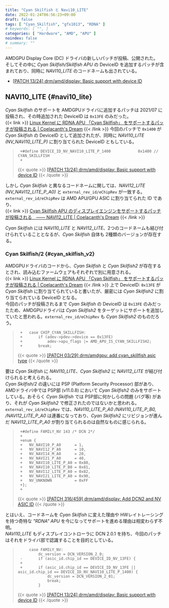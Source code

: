 ```yaml
---
title: "Cyan Skilfish と Navi10_LITE"
date: 2022-01-24T06:56:23+09:00
draft: false
tags: [ "Cyan_Skilfish", "gfx1013", "RDNA" ]
# keywords: [ "", ]
categories: [ "Hardware", "AMD", "APU" ]
noindex: false
# summary: ""
---
```


AMDGPU Display Core (DC) ドライバの新しいパッチが投稿、公開された。  
そしてその中に *Cyan Skilfish/Skillfish APU* の DeviceID を追加するパッチが含まれており、同時に *NAVI10_LITE* のコードネームも出されている。  

 * [[PATCH 13/24] drm/amd/display: Basic support with device ID](https://lists.freedesktop.org/archives/amd-gfx/2022-January/074104.html)

## NAVI10_LITE {#navi10_lite}
*Cyan Skilfish* のサポートを AMDGPUドライバに追加するパッチは 2021/07 に投稿され、その時追加された DeviceID は `0x13FE` のみだった。  
{{< link >}} [Linux Kernel に RDNA APU 「Cyan Skilfish」 をサポートするパッチが投稿される | Coelacanth's Dream](/posts/2021/07/21/amd-cyan_skilfish-rdna-apu/#v2) {{< /link >}}
今回のパッチで `0x1400` が *Cyan Skilfish* の DeviceID として追加されたが、同時に *NAVI10_LITE (NV_NAVI10_LITE_P)* に割り当てられた DeviceID ともしている。  

 > 		+#define DEVICE_ID_NV_NAVI10_LITE_P_1400			0x1400 // CYAN_SKILLFISH
 > 		+
 >
 > {{< quote >}} [[PATCH 13/24] drm/amd/display: Basic support with device ID](https://lists.freedesktop.org/archives/amd-gfx/2022-January/074104.html) {{< /quote >}}

しかし *Cyan Skilfish* と異なるコードネームに関しては、*NAVI12_LITE (NV_NAVI12_LITE_P_A0)* と `external_rev_id/eChipRev` が一致する。`external_rev_id/eChipRev` は AMD APU/GPU ASIC に割り当てられた ID であり、  
{{< link >}} [Cyan Skilfish APU のディスプレイエンジンをサポートするパッチが投稿される　―― NAVI12_LITE | Coelacanth's Dream](/posts/2021/09/28/cyan_skilfish-display-support/#navi12_lite) {{< /link >}}

*Cyan Skilfish* には *NAVI10_LITE* と *NAVI12_LITE*、2つのコードネームも結び付けられていることとなるが、*Cyan Skilfish* 自体も 2種類のバージョンが存在する。  

### Cyan Skilfish/2 {#cyan_skilfish_v2}

AMDGPUドライバのコードから、*Cyan Skilfish* と *Cyan Skilfish2* が存在するとされ、読み込むファームウェアもそれぞれで別に用意される。  
{{< link >}} [Linux Kernel に RDNA APU 「Cyan Skilfish」 をサポートするパッチが投稿される | Coelacanth's Dream](/posts/2021/07/21/amd-cyan_skilfish-rdna-apu/#v2) {{< /link >}}
上で DeviceID: `0x13FE` が *Cyan Skilfish* に割り当てられていると書いたが、厳密には *Cyan Skilfish2* に割り当てられている DeviceID となる。  
今回のパッチが投稿されるまで *Cyan Skilfish* の DeviceID は `0x13FE` のみだったため、AMDGPUドライバは *Cyan Skilfish2* をターゲットにサポートを追加していたと思われる。`external_rev_id/eChipRev` も *Cyan Skilfish2* のものだろう。  

 > 		+	case CHIP_CYAN_SKILLFISH:
 > 		+		if (adev->pdev->device == 0x13FE)
 > 		+			adev->apu_flags |= AMD_APU_IS_CYAN_SKILLFISH2;
 > 		+		break;
 >
 > {{< quote >}} [[PATCH 03/29] drm/amdgpu: add cyan_skillfish asic type](https://lists.freedesktop.org/archives/amd-gfx/2021-July/066805.html) {{< /quote >}}

要は *Cyan Skilfish* に *NAVI10_LITE*、*Cyan Skilfish2* に *NAVI12_LITE* が結び付けられると考えられる。  
*Cyan Skilfish/2* の違いには PSP (Platform Security Processor) 部があり、AMDドライバ中では PSP部 (v11.0.8) において *Cyan Skilfish2* のみをサポートしている。おそらく *Cyan Skilfish* では PSP部に何かしらの問題 (バグ等) があり、それが *Cyan Skilfish2* で修正されたのではないかと思われる。  
`external_rev_id/eChipRev` では、*NAVI10_LITE_P_A0 /NAVI10_LITE_P_B0, /NAVI12_LITE_P_A0* は連番になっており、*Cyan Skilfish2* にリビジョンが進んだ *NAVI12_LITE_P_A0* が割り当てられるのは自然なものに感じられる。  

 > 		+#define FAMILY_NV 143 /* DCN 2*/
 > 		+
 > 		+enum {
 > 		+	NV_NAVI10_P_A0      = 1,
 > 		+	NV_NAVI12_P_A0      = 10,
 > 		+	NV_NAVI14_M_A0      = 20,
 > 		+	NV_NAVI21_P_A0      = 40,
 > 		+	NV_NAVI10_LITE_P_A0 = 0x80,
 > 		+	NV_NAVI10_LITE_P_B0 = 0x81,
 > 		+	NV_NAVI12_LITE_P_A0 = 0x82,
 > 		+	NV_NAVI21_LITE_P_A0 = 0x90,
 > 		+	NV_UNKNOWN          = 0xFF
 > 		+};
 > 		+
 >
 > {{< quote >}} [[PATCH 316/459] drm/amd/display: Add DCN2 and NV ASIC ID](https://lists.freedesktop.org/archives/amd-gfx/2019-June/035497.html) {{< /quote >}}

とはいえ、コードネームを *Cyan Skilfish* に変えた理由や HWレイトレーシングを持つ奇特な *"RDNA" APU* を今になってサポートを進める理由は相変わらず不明。  
*NAVI10_LITE* もディスプレイコントローラに DCN 2.0.1 を持ち、今回のパッチはそれをドライバ部で認識することを目的としている。  

 > 		 	case FAMILY_NV:
 > 		 		dc_version = DCN_VERSION_2_0;
 > 		-		if (asic_id.chip_id == DEVICE_ID_NV_13FE) {
 > 		+
 > 		+		if (asic_id.chip_id == DEVICE_ID_NV_13FE || asic_id.chip_id == DEVICE_ID_NV_NAVI10_LITE_P_1400) {
 > 		 			dc_version = DCN_VERSION_2_01;
 > 		 			break;
 > 		 		}
 >
 > {{< quote >}} [[PATCH 13/24] drm/amd/display: Basic support with device ID](https://lists.freedesktop.org/archives/amd-gfx/2022-January/074104.html) {{< /quote >}}
